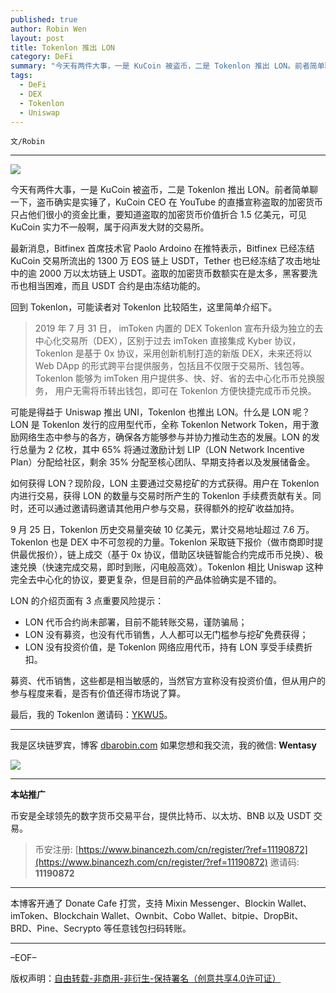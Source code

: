 ```yaml
---
published: true
author: Robin Wen
layout: post
title: Tokenlon 推出 LON
category: DeFi
summary: "今天有两件大事，一是 KuCoin 被盗币，二是 Tokenlon 推出 LON。前者简单聊一下，盗币确实是实锤了，KuCoin CEO 在 YouTube 的直播宣称盗取的加密货币只占他们很小的资金比重，要知道盗取的加密货币价值折合 1.5 亿美元，可见 KuCoin 实力不一般啊，属于闷声发大财的交易所。募资、代币销售，这些都是相当敏感的，当然官方宣称没有投资价值，但从用户的参与程度来看，是否有价值还得市场说了算。"
tags:
  - DeFi
  - DEX
  - Tokenlon
  - Uniswap
---
```


`文/Robin`

***

![](https://cdn.dbarobin.com/w7aa5bk.png)

今天有两件大事，一是 KuCoin 被盗币，二是 Tokenlon 推出 LON。前者简单聊一下，盗币确实是实锤了，KuCoin CEO 在 YouTube 的直播宣称盗取的加密货币只占他们很小的资金比重，要知道盗取的加密货币价值折合 1.5 亿美元，可见 KuCoin 实力不一般啊，属于闷声发大财的交易所。

最新消息，Bitfinex 首席技术官 Paolo Ardoino 在推特表示，Bitfinex 已经冻结 KuCoin 交易所流出的 1300 万 EOS 链上 USDT，Tether 也已经冻结了攻击地址中的逾 2000 万以太坊链上 USDT。盗取的加密货币数额实在是太多，黑客要洗币也相当困难，而且 USDT 合约是由冻结功能的。

回到 Tokenlon，可能读者对 Tokenlon 比较陌生，这里简单介绍下。

> 2019 年 7 月 31 日， imToken 内置的 DEX Tokenlon 宣布升级为独立的去中心化交易所（DEX），区别于过去 imToken 直接集成 Kyber 协议，Tokenlon 是基于 0x 协议，采用创新机制打造的新版 DEX，未来还将以 Web DApp 的形式跨平台提供服务，包括且不仅限于交易所、钱包等。Tokenlon 能够为 imToken 用户提供多、快、好、省的去中心化币币兑换服务， 用户无需将币转出钱包，即可在 Tokenlon 方便快捷完成币币兑换。

可能是得益于 Uniswap 推出 UNI，Tokenlon 也推出 LON。什么是 LON 呢？LON 是 Tokenlon 发行的应用型代币，全称 Tokenlon Network Token，用于激励网络生态中参与的各方，确保各方能够参与并协力推动生态的发展。LON 的发行总量为 2 亿枚，其中 65% 将通过激励计划 LIP（LON Network Incentive Plan）分配给社区，剩余 35% 分配至核心团队、早期支持者以及发展储备金。

如何获得 LON？现阶段，LON 主要通过交易挖矿的方式获得。用户在 Tokenlon 内进行交易，获得 LON 的数量与交易时所产生的 Tokenlon 手续费贡献有关。同时，还可以通过邀请码邀请其他用户参与交易，获得额外的挖矿收益加持。

9 月 25 日，Tokenlon 历史交易量突破 10 亿美元，累计交易地址超过 7.6 万。Tokenlon 也是 DEX 中不可忽视的力量。Tokenlon 采取链下报价（做市商即时提供最优报价），链上成交（基于 0x 协议，借助区块链智能合约完成币币兑换）、极速兑换（快速完成交易，即时到账，闪电般高效）。Tokenlon 相比 Uniswap 这种完全去中心化的协议，要更复杂，但是目前的产品体验确实是不错的。

LON 的介绍页面有 3 点重要风险提示：

* LON 代币合约尚未部署，目前不能转账交易，谨防骗局；
* LON 没有募资，也没有代币销售，人人都可以无门槛参与挖矿免费获得；
* LON 没有投资价值，是 Tokenlon 网络应用代币，持有 LON 享受手续费折扣。

募资、代币销售，这些都是相当敏感的，当然官方宣称没有投资价值，但从用户的参与程度来看，是否有价值还得市场说了算。

最后，我的 Tokenlon 邀请码：[YKWU5](https://tokenlon.im/lon/activate?r=YKWU5#/)。

***

我是区块链罗宾，博客 [dbarobin.com](https://dbarobin.com/)
如果您想和我交流，我的微信: **Wentasy**

![](https://cdn.dbarobin.com/v4yywe2.png)

***

**本站推广**

币安是全球领先的数字货币交易平台，提供比特币、以太坊、BNB 以及 USDT 交易。

> 币安注册: [https://www.binancezh.com/cn/register/?ref=11190872](https://www.binancezh.com/cn/register/?ref=11190872)
> 邀请码: **11190872**

***

本博客开通了 Donate Cafe 打赏，支持 Mixin Messenger、Blockin Wallet、imToken、Blockchain Wallet、Ownbit、Cobo Wallet、bitpie、DropBit、BRD、Pine、Secrypto 等任意钱包扫码转账。

<center>
    <div class="--donate-button"
         data-button-id="f8b9df0d-af9a-460d-8258-d3f435445075"
    ></div>
</center>

***

–EOF–

版权声明：[自由转载-非商用-非衍生-保持署名（创意共享4.0许可证）](http://creativecommons.org/licenses/by-nc-nd/4.0/deed.zh)
